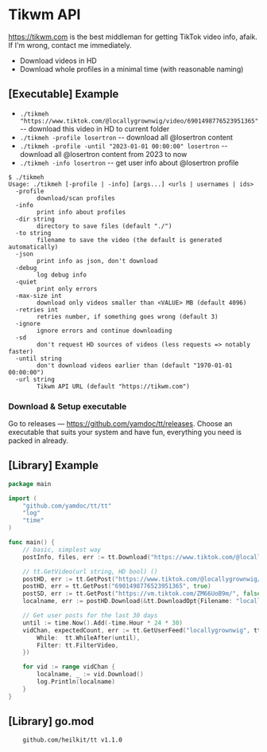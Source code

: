# Tikwm API

https://tikwm.com is the best middleman for getting TikTok video info, afaik. If I'm wrong, contact me immediately.

* Download videos in HD
* Download whole profiles in a minimal time (with reasonable naming)

## [Executable] Example

* `./tikmeh "https://www.tiktok.com/@locallygrownwig/video/6901498776523951365"` -- download this video in HD to current
  folder
* `./tikmeh -profile losertron` -- download all @losertron content
* `./tikmeh -profile -until "2023-01-01 00:00:00" losertron` -- download all @losertron content from 2023 to now
* `./tikmeh -info losertron` -- get user info about @losertron profile

```
$ ./tikmeh
Usage: ./tikmeh [-profile | -info] [args...] <urls | usernames | ids>
  -profile
        download/scan profiles
  -info
        print info about profiles
  -dir string
        directory to save files (default "./")
  -to string
        filename to save the video (the default is generated automatically)
  -json
        print info as json, don't download
  -debug
        log debug info
  -quiet
        print only errors
  -max-size int
        download only videos smaller than <VALUE> MB (default 4096)
  -retries int
        retries number, if something goes wrong (default 3)
  -ignore
        ignore errors and continue downloading
  -sd
        don't request HD sources of videos (less requests => notably faster)
  -until string
        don't download videos earlier than (default "1970-01-01 00:00:00")
  -url string
        Tikwm API URL (default "https://tikwm.com")
```

### Download & Setup executable

Go to releases — https://github.com/yamdoc/tt/releases. Choose an executable that suits your system and have fun, 
everything you need is packed in already.

## [Library] Example

```go
package main

import (
	"github.com/yamdoc/tt/tt"
	"log"
	"time"
)

func main() {
    // basic, simplest way
	postInfo, files, err := tt.Download("https://www.tiktok.com/@locallygrownwig/video/6901498776523951365")

	// tt.GetVideo(url string, HD bool) ()
	postHD, err := tt.GetPost("https://www.tiktok.com/@locallygrownwig/video/6901498776523951365")
	postHD, err = tt.GetPost("6901498776523951365", true)                // with ID
	postSD, err := tt.GetPost("https://vm.tiktok.com/ZM66UoB9m/", false) // with shorten link
	localname, err := postHD.Download(&tt.DownloadOpt{Filename: "locallygrownwig.mp4"})

	// Get user posts for the last 30 days
	until := time.Now().Add(-time.Hour * 24 * 30)
	vidChan, expectedCount, err := tt.GetUserFeed("locallygrownwig", tt.FeedOpt{
		While:  tt.WhileAfter(until),
		Filter: tt.FilterVideo,
	})

	for vid := range vidChan {
		localname, _ := vid.Download()
		log.Println(localname)
	}
}

```

## [Library] go.mod

```
	github.com/heilkit/tt v1.1.0
```